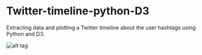 # Twitter-timeline-python-D3
Extracting data and plotting a Twitter timeline about the user hashtags using Python and D3.


![alt tag](https://github.com/herreriasjose/Twitter-timeline-python-D3/blob/master/Tweets%20x%20Date.png)
